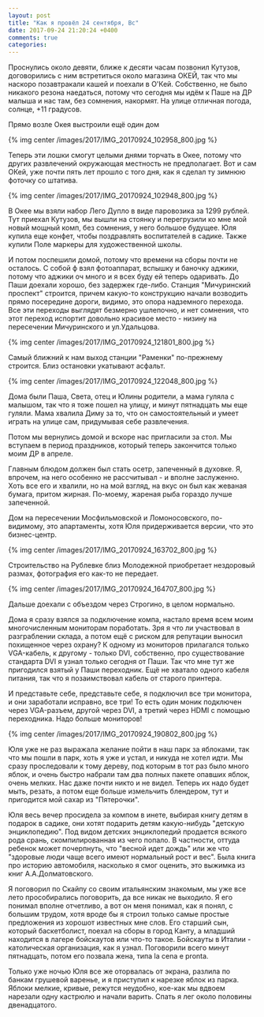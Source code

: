 ```yaml
---
layout: post
title: "Как я провёл 24 сентября, Вс"
date: 2017-09-24 21:20:24 +0400
comments: true
categories: 
---
```

Проснулись около девяти, ближе к десяти часам позвонил Кутузов, договорились с ним встретиться около магазина ОКЕЙ, так что мы наскоро позавтракали кашей и поехали в О'Кей. Собственно, не было никакого резона наедаться, потому что сегодня мы идём к Паше на ДР малыша и нас там, без сомнения, накормят. На улице отличная погода, солнце, +11 градусов.

Прямо возле Окея выстроили ещё один дом

{% img center /images/2017/IMG_20170924_102958_800.jpg %}

Теперь эти лошки смогут целыми днями торчать в Окее, потому что других развлечений окружающая местность не предполагает. Вот и сам ОКей, уже почти пять лет прошло с того дня, как я сделал ту зимнюю фоточку со штатива. 

{% img center /images/2017/IMG_20170924_102948_800.jpg %}

В Окее мы взяли набор Лего Дупло в виде паровозика за 1299 рублей. Тут приехал Кутузов, мы вышли на стоянку и перегрузили ко мне мой новый мощный комп, без сомнения, у него большое будущее. Юля купила еще конфет, чтобы поздравлять воспитателей в садике. Также купили Поле маркеры для художественной школы.

И потом поспешили домой, потому что времени на сборы почти не осталось. С собой ф взял фотоаппарат, вспышку и баночку аджики, потому что аджики оч много и я всех буду ей теперь одаривать. До Паши доехали хорошо, без задержек где-либо. Станция "Мичуринский проспект" строится, причем какую-то конструкцию начали возводить прямо посередине дороги, видимо, это опора надземного перехода. Все эти переходы выглядят безмерно ушлепочно, и нет сомнения, что этот переход испортит довольно красивое место - низину на пересечении Мичуринского и ул.Удальцова.

{% img center /images/2017/IMG_20170924_121801_800.jpg %}

Самый ближний к нам выход станции "Раменки" по-прежнему строится. Близ остановки укатывают асфальт.

{% img center /images/2017/IMG_20170924_122048_800.jpg %}

Дома были Паша, Света, отец и Юлины родители, а мама гуляла с малышом, так что я тоже пошел на улицу, и минут пятнадцать мы еще гуляли. Мама хвалила Диму за то, что он самостоятельный и умеет играть на улице сам, придумывая себе развлечения.

Потом мы вернулись домой и вскоре нас пригласили за стол. Мы вступаем в период праздников, который теперь закончится только моим ДР в апреле.


Главным блюдом должен был стать осетр, запеченный в духовке. Я, впрочем, на него особенно не рассчитывал - и вполне заслуженно. Хоть все его и хвалили, но на мой взгляд, на вкус он был как жеваная бумага, притом жирная. По-моему, жареная рыба гораздо лучше запеченной.



Дом на пересечении Мосфильмовской и Ломоносовского, по-видимому, это апартаменты, хотя Юля придерживается версии, что это бизнес-центр.

{% img center /images/2017/IMG_20170924_163702_800.jpg %}

Строительство на Рублевке близ Молодежной приобретает нездоровый размах, фотография его как-то не передает.

{% img center /images/2017/IMG_20170924_164707_800.jpg %}

Дальше доехали с объездом через Строгино, в целом нормально.

Дома я сразу взялся за подключение компа, настало время всем моим многочисленным мониторам поработать. Зря я что ли участвовал в разграблении склада, а потом ещё с риском для репутации выносил похищенное через охрану? К одному из мониторов прилагался только VGA-кабель, к другому - только DVI, собственно, про существование стандарта DVI я узнал только сегодня от Паши. Так что мне тут же пригодился взятый у Паши переходник. Ещё не хватало одного кабеля питания, так что я позаимствовал кабель от старого принтера.

И представьте себе, представьте себе, я подключил все три монитора, и они заработали исправно, все три! То есть один моник подключен через VGA-разъем, другой через DVI, а третий через HDMI с помощью переходника. Надо больше мониторов!

{% img center /images/2017/IMG_20170924_190802_800.jpg %}

Юля уже не раз выражала желание пойти в наш парк за яблоками, так что мы пошли в парк, хоть я уже и устал, и никуда не хотел идти. Мы сразу проследовали к тому дереву, под которым в тот раз было много яблок, и очень быстро набрали там два полных пакете опавших яблок, очень мелких. Нас даже почти никто и не видел. Теперь их надо будет мыть, резать, а потом еще больше измельчить блендером, тут и пригодится мой сахар из "Пятерочки".

Юля весь вечер просидела за компом в инете, выбирая книгу детям в подарок в садике, они хотят подарить детям какую-нибудь "детскую энциклопедию". Под видом детских энциклопедий продается всякого рода срань, скомпилированная из чего попало. В частности, оттуда ребенок может почерпнуть, что "весной идет дождь" или же что "здоровые люди чаще всего имеют нормальный рост и вес". Была книга про историю автомобиля, насколько я смог оценить, это выжимка из книг А.А.Долматовского. 

Я поговорил по Скайпу со своим итальянским знакомым, мы уже все лето прособирались поговорить, да все никак не выходило. Я его понимал вполне отчетливо, а вот он меня понимал, как я понял, с большим трудом, хотя вроде бы я строил только самые простые предложения из хорошот известных мне слов. Его старший сын, который баскетболист, поехал на сборы в город Канту, а младший находится в лагере бойскаутов или что-то такое. Бойскауты в Италии - католическая организация, как я узнал. Поговорили всего минут пятнадцать, потом его позвала жена, типа la cena e pronta.

Только уже ночью Юля все же оторвалась от экрана, разлила по банкам грушевой варенье, и я приступил к нарезке яблок из парка. Яблоки мелкие, кривые, режутся неудобно, кое-как мы вдвоем нарезали одну кастрюлю и начали варить. Спать я лег около половины двенадцатого.